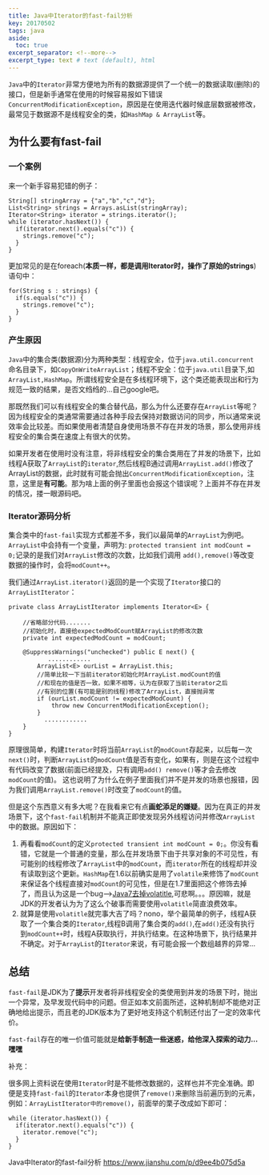 ```yaml
---
title: Java中Iterator的fast-fail分析
key: 20170502
tags: java
aside:
  toc: true
excerpt_separator: <!--more-->
excerpt_type: text # text (default), html
---
```

`Java`中的`Iterator`非常方便地为所有的数据源提供了一个统一的数据读取(删除)的接口，但是新手通常在使用的时候容易报如下错误`ConcurrentModificationException`，原因是在使用迭代器时候底层数据被修改，最常见于数据源不是线程安全的类，如`HashMap & ArrayList`等。
<!--more-->
## 为什么要有fast-fail ##

### 一个案例 ###

来一个新手容易犯错的例子：

```
String[] stringArray = {"a","b","c","d"};
List<String> strings = Arrays.asList(stringArray);
Iterator<String> iterator = strings.iterator();
while (iterator.hasNext()) {    
  if(iterator.next().equals("c")) {        
    strings.remove("c");    
  }
}
```

更加常见的是在foreach(**本质一样，都是调用Iterator时，操作了原始的strings**)语句中：

```
for(String s : strings) {    
  if(s.equals("c")) {        
    strings.remove("c");
  }
}
```

### 产生原因 ###

`Java`中的集合类(数据源)分为两种类型：线程安全，位于`java.util.concurrent`命名目录下，如`CopyOnWriteArrayList`；线程不安全：位于`java.util`目录下,如`ArrayList,HashMap`。所谓线程安全是在多线程环境下，这个类还能表现出和行为规范一致的结果，是否文绉绉的...自己google吧。

那既然我们可以有线程安全的集合替代品，那么为什么还要存在`ArrayList`等呢？因为线程安全的类通常需要通过各种手段去保持对数据访问的同步，所以通常来说效率会比较差。而如果使用者清楚自身使用场景不存在并发的场景，那么使用非线程安全的集合类在速度上有很大的优势。

如果开发者在使用时没有注意，将非线程安全的集合类用在了并发的场景下，比如线程A获取了`ArrayList`的`iterator`,然后线程B通过调用`ArrayList.add()`修改了ArrayList的数据，此时就有可能会抛出`ConcurrentModificationException`，注意，这里是**有可能**。那为啥上面的例子里面也会报这个错误呢？上面并不存在并发的情况，搂一眼源码吧。

### Iterator源码分析 ###

集合类中的`fast-fail`实现方式都差不多，我们以最简单的`ArrayList`为例吧。
 `ArrayList`中会持有一个变量，声明为:
 `protected transient int modCount = 0;`记录的是我们对`ArrayList`修改的次数，比如我们调用 `add(),remove()`等改变数据的操作时，会将`modCount++`。

我们通过`ArrayList.iterator()`返回的是一个实现了`Iterator`接口的`ArrayListIterator`：

```
private class ArrayListIterator implements Iterator<E> {
  
    //省略部分代码.......
    //初始化时，直接给expectedModCount赋ArrayList的修改次数
    private int expectedModCount = modCount;

    @SuppressWarnings("unchecked") public E next() {
           ............
        ArrayList<E> ourList = ArrayList.this;
        //简单比较一下当前iterator初始化时ArrayList.modCount的值
        //和现在的值是否一致，如果不相等，认为在获取了当前iterator之后
        //有别的位置(有可能是别的线程)修改了ArrayList，直接抛异常
        if (ourList.modCount != expectedModCount) {
            throw new ConcurrentModificationException();
        }
          ............
    }
}
```

原理很简单，构建`Iterator`时将当前`ArrayList`的`modCount`存起来，以后每一次`next()`时，判断`ArrayList`的`modCount`值是否有变化，如果有，则是在这个过程中有代码改变了数据(前面已经提及，只有调用`add() remove()`等才会去修改`modCount`的值)。
 这也说明了为什么在例子里面我们并不是并发的场景也报错，因为我们调用`ArrayList.remove()`时改变了`modCount`的值。

但是这个东西意义有多大呢？在我看来它有点**画蛇添足的嫌疑**。因为在真正的并发场景下，这个`fast-fail`机制并不能真正即使发现另外线程访问并修改`ArrayList`中的数据。原因如下：

1. 再看看`modCount`的定义`protected transient int modCount = 0;`。你没有看错，它就是一个普通的变量，那么在并发场景下由于共享对象的不可见性，有可能别的线程修改了`ArrayList`中的`modCount`，而`iterator`所在的线程却并没有读取到这个更新。`HashMap`在1.6以前确实是用了`volatile`来修饰了`modCount`来保证各个线程直接对`modCount`的可见性，但是在1.7里面把这个修饰去掉了，而且认为这是一个bug-->[Java7去掉volatitle](https://link.jianshu.com?t=http://bugs.java.com/bugdatabase/view_bug.do?bug_id=6625725),可悲啊。。。原因嘛，就是JDK的开发者认为为了这么个破事而需要使用`volatitle`简直浪费效率。
2. 就算是使用`volatitle`就完事大吉了吗？nono，举个最简单的例子，线程A获取了一个集合类的`Iterator`,线程B调用了集合类的`add()`,在`add()`还没有执行到`modCount++`时，线程A获取执行，并执行结束。在这种场景下，执行结果并不确定。对于`ArrayList`的`Iterator`来说，有可能会报一个数组越界的异常...

## 总结 ##

`fast-fail`是JDK为了**提示**开发者将非线程安全的类使用到并发的场景下时，抛出一个异常，及早发现代码中的问题。但正如本文前面所述，这种机制却不能绝对正确地给出提示，而且老的JDK版本为了更好地支持这个机制还付出了一定的效率代价。

`fast-fail`存在的唯一价值可能就是**给新手制造一些迷惑，给他深入探索的动力...嘿嘿**

补充：

很多网上资料说在使用`Iterator`时是不能修改数据的，这样也并不完全准确。即便是支持`fast-fail`的`Iterator`本身也提供了`remove()`来删除当前遍历到的元素，例如：`ArrayListIterator中的remove()`，前面举的栗子改成如下即可：

```
while (iterator.hasNext()) {    
  if(iterator.next().equals("c")) {        
    iterator.remove("c");    
  }
}
```




Java中Iterator的fast-fail分析  https://www.jianshu.com/p/d9ee4b075d5a


    